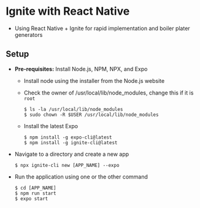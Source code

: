 # Ignite with React Native

* Using React Native + Ignite for rapid implementation and boiler plater generators

## Setup

* **Pre-requisites:** Install Node.js, NPM, NPX, and Expo
    * Install node using the installer from the Node.js website
    * Check the owner of /usr/local/lib/node_modules, change this if it is `root` 

        ```
        $ ls -la /usr/local/lib/node_modules
        $ sudo chown -R $USER /usr/local/lib/node_modules
        ```

    * Install the latest Expo

        ```
        $ npm install -g expo-cli@latest
        $ npm install -g ignite-cli@latest

        ```

* Navigate to a directory and create a new app

    ```
    $ npx ignite-cli new [APP_NAME] --expo
    ```

* Run the application using one or the other command

    ```
    $ cd [APP_NAME]
    $ npm run start
    $ expo start
    ```